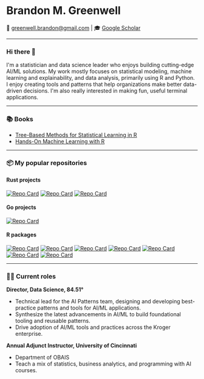 # Brandon M. Greenwell

📧 [greenwell.brandon@gmail.com](mailto:greenwell.brandon@gmail.com) | 🎓 [Google Scholar](https://scholar.google.com/citations?user=YUHzBUEAAAAJ&hl=en)

---

### Hi there 👋

I'm a statistician and data science leader who enjoys building cutting-edge AI/ML solutions. My work mostly focuses on statistical modeling, machine learning and explainability, and data analysis, primarily using R and Python. I enjoy creating tools and patterns that help organizations make better data-driven decisions. I'm also really interested in making fun, useful terminal applications.

---

### 📚 Books

- [Tree-Based Methods for Statistical Learning in R](https://www.routledge.com/Tree-Based-Methods-for-Statistical-Learning-in-R/Greenwell/p/book/9781032122569)
- [Hands-On Machine Learning with R](https://www.routledge.com/Hands-On-Machine-Learning-with-R/Boehmke-Greenwell/p/book/9781138495685)

---

### 📦 My popular repositories

#### Rust projects
[![Repo Card](https://github-readme-stats.vercel.app/api/pin/?username=bgreenwell&repo=doxx&theme=dracula)](https://github.com/bgreenwell/doxx)
[![Repo Card](https://github-readme-stats.vercel.app/api/pin/?username=bgreenwell&repo=lstr&theme=dracula)](https://github.com/bgreenwell/lstr)
[![Repo Card](https://github-readme-stats.vercel.app/api/pin/?username=bgreenwell&repo=rjot&theme=dracula)](https://github.com/bgreenwell/rjot)

#### Go projects

[![Repo Card](https://github-readme-stats.vercel.app/api/pin/?username=bgreenwell&repo=gitego&theme=dracula)](https://github.com/bgreenwell/gitego)
<br>

#### R packages
[![Repo Card](https://github-readme-stats.vercel.app/api/pin/?username=bgreenwell&repo=fastshap&theme=dracula)](https://github.com/bgreenwell/fastshap)
[![Repo Card](https://github-readme-stats.vercel.app/api/pin/?username=bgreenwell&repo=pdp&theme=dracula)](https://github.com/bgreenwell/pdp)
[![Repo Card](https://github-readme-stats.vercel.app/api/pin/?username=koalaverse&repo=vip&theme=dracula)](https://github.com/koalaverse/vip)
[![Repo Card](https://github-readme-stats.vercel.app/api/pin/?username=koalaverse&repo=sure&theme=dracula)](https://github.com/koalaverse/sure)
[![Repo Card](https://github-readme-stats.vercel.app/api/pin/?username=bgreenwell&repo=investr&theme=dracula)](https://github.com/bgreenwell/investr)
[![Repo Card](https://github-readme-stats.vercel.app/api/pin/?username=bgreenwell&repo=ebm&theme=dracula)](https://github.com/bgreenwell/ebm)
[![Repo Card](https://github-readme-stats.vercel.app/api/pin/?username=bgreenwell&repo=statlingua&theme=dracula)](https://github.com/bgreenwell/statlingua)

---

### 👨‍💻 Current roles

**Director, Data Science, 84.51°** 

- Technical lead for the AI Patterns team, designing and developing best-practice patterns and tools for AI/ML applications.
- Synthesize the latest advancements in AI/ML to build foundational tooling and reusable patterns.
- Drive adoption of AI/ML tools and practices across the Kroger enterprise.

**Annual Adjunct Instructor, University of Cincinnati**

- Department of OBAIS
- Teach a mix of statistics, business analytics, and programming with AI courses.

